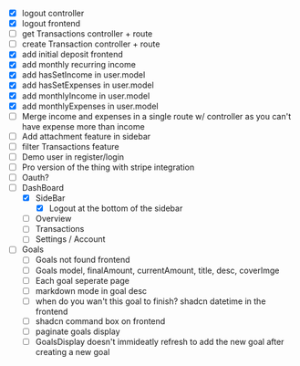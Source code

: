 - [x] logout controller
- [x] logout frontend
- [ ] get Transactions controller + route
- [ ] create Transaction controller + route
- [x] add initial deposit frontend
- [x] add monthly recurring income
- [x] add hasSetIncome in user.model
- [x] add hasSetExpenses in user.model
- [x] add monthlyIncome in user.model
- [x] add monthlyExpenses in user.model
- [ ] Merge income and expenses in a single route w/ controller as you can't have expense more than income
- [ ] Add attachment feature in sidebar
- [ ] filter Transactions feature
- [ ] Demo user in register/login
- [ ] Pro version of the thing with stripe integration
- [ ] Oauth?
- [ ] DashBoard
  - [x] SideBar
    - [x] Logout at the bottom of the sidebar
  - [ ] Overview
  - [ ] Transactions
  - [ ] Settings / Account
- [ ] Goals
  - [ ] Goals not found frontend
  - [ ] Goals model, finalAmount, currentAmount, title, desc, coverImge
  - [ ] Each goal seperate page
  - [ ] markdown mode in goal desc
  - [ ] when do you wan't this goal to finish? shadcn datetime in the frontend
  - [ ] shadcn command box on frontend
  - [ ] paginate goals display
  - [ ] GoalsDisplay doesn't immideatly refresh to add the new goal after creating a new goal
